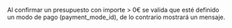 Al confirmar un presupuesto con importe > 0€ se valida que esté definido un modo de pago (payment_mode_id), de lo contrario mostrará un mensaje.
